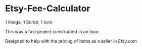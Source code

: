 # Etsy-Fee-Calculator
1 Image, 1 Script, 1 icon

This was a fast project constructed in an hour.

Designed to help with the pricing of items as a seller in Etsy.com
